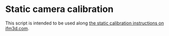 # Static camera calibration

This script is intended to be used along [the static calibration instructions on ifm3d.com](https://ifm3d.com/latest/SoftwareInterfaces/Toolbox/ExtrinsicCalibration/StaticCameraCalibration/README.html).